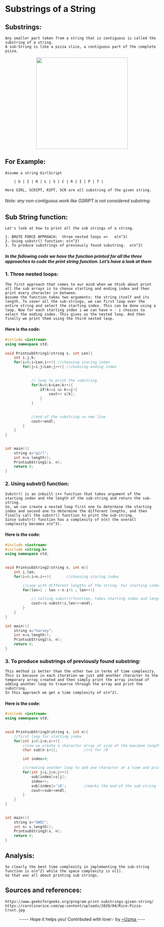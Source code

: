 # **Substrings of a String**
 
 
## **Substrings:**
    Any smaller part taken from a string that is contiguous is called the substring of a string. 
    A sub-String is like a pizza slice, a contiguous part of the complete pizza. 

<p align="center">
    <img height="300" src="https://i.ibb.co/8MWWrZ8/substring.png"></img>
</p>

## **For Example:**
    Assume a string GirlScript 

        | G | I | R | L | S | C | R | I | P | T |
    
    Here GIRL, SCRIPT, RIPT, SCR are all substring of the given string. 

    
###### *Note:*  any non-contiguous work like GSRIPT is not considered substring. 
 
 
 
 
 
 ## **Sub String function:**

    Let's look at how to print all the sub strings of a string.  
 
    1. BRUTE FORCE APPROACH:  three nested loops =>   o(n^3) 
    2. Using substr() function: o(n^3) 
    3. To produce substrings of previously found substring.  o(n^2) 
 
##### In the following code we have the function printed for all the three approaches to code the print string function. Let’s have a look at them  
 
### 1. Three nested loops: 
 

    The first approach that comes to our mind when we think about print all the sub arrays is to choose starting and ending index and then print every character in between. 
    Assume the function takes two arguments: the string itself and its length. To cover all the sub-strings, we can first loop over the entire string and select the starting index. This can be done using a loop. Now for each starting index i we can have n - i choices to select the ending index. This gives us the nested loop. And then finally we print them using the third nested loop. 
 
#### Here is the code: 
```cpp
#include <iostream> 
using namespace std; 
 
void PrintsubString1(string s, int Len){ 
    int i,j,k; 
    for(i=0;i<Len;i++){ //choosing staring index 
        for(j=i;j<Len;j++){ //choosing ending index 
            
            
            // loop to print the substring 
            for(k=0;k<Len;k++){ 
                if(k>=i && k<=j){ 
                    cout<< s[k]; 
                } 
            } 
            
            
            //end of the substring so new line 
            cout<<endl; 
        } 
    } 
} 
 
 
int main(){ 
    string s="girl"; 
    int n=s.length(); 
    PrintsubString1(s, n); 
    return 0; 
} 
```
 
### 2. Using substr() function: 
 
    Substr() is an inbuilt c++ function that takes argument of the starting index and the length of the sub-string and return the sub-string. 
    So, we can create a nested loop first one to determine the starting index and second one to determine the different lengths, and then finally call the substr() function to print the sub-string. 
    Since substr() function has a complexity of o(n) the overall complexity becomes o(n^3). 
 
#### Here is the code: 
```cpp
#include <iostream> 
#include <string.h> 
using namespace std; 
 
 
void PrintsubString2(string s, int n){ 
    int i,len; 
    for(i=0;i<n;i++){       //choosing staring index 

        //Loop with different lengths of the string. For starting index i, max length can be n-i. 
        for(len=1 ; len < n-i+1 ; len++){  

            // calling substr()function, takes starting index and length as input 
            cout<<s.substr(i,len)<<endl; 
        } 
    } 
} 
 
int main(){ 
    string s="harvey"; 
    int n=s.length(); 
    PrintsubString2(s, n); 
    return 0; 
} 
```
   
### 3. To produce substrings of previously found substring: 
    This method is better than the other two in terms of time complexity. This is because in each iteration we just add another character to the temporary array created and then simply print the array instead of adding another loop to traverse through the array and print the substring. 
    In this approach we get a time complexity of o(n^2). 
 
#### Here is the code: 
```cpp
#include <iostream> 
using namespace std; 
 
 
void PrintsubString3(string s, int n){ 
    //first loop for starting index 
    for(int i=0;i<n;i++){ 
        //now we create a character array of size of the maximum length of substring possible with i as starting index 
        char sub[n-i+1];            //+1 for /0 

        int index=0; 

        //creating another loop to add one character at a time and print the array 
        for(int j=i;j<n;j++){ 
            sub[index]=s[j]; 
            index++; 
            sub[index]='\0';        //marks the end of the sub-string 
            cout<<sub<<endl; 
        } 
    } 
} 
 
 
int main(){ 
    string s="GWOC"; 
    int n= s.length(); 
    PrintsubString3(s, n); 
    return 0; 
} 
```
 
## Analysis: 
    So clearly the best time complexity in implementing the sub-string function is o(n^2) while the space complexity is o(1). 
    So that was all about printing sub strings. 
 
## Sources and references: 
    https://www.geeksforgeeks.org/program-print-substrings-given-string/ 
    https://carolinarice.com/wp-content/uploads/2020/04/Rice-Pizza-Crust.jpg 
 
 
<p align = "center">----- Hope it helps you! Contributed with love✨ by <a href = "https://github.com/uzma024">~Uzma </a> ----</p>